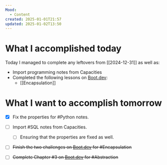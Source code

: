 ```yaml
---
Mood:
  - Content
created: 2025-01-01T21:57
updated: 2025-01-02T13:50
---
```

# What I accomplished today
Today I managed to complete any leftovers from [[2024-12-31]] as well as:
- Import programming notes from Capacities
- Completed the following lessons on [Boot.dev](https://boot.dev):
	- [[Encapsulation]]

# What I want to accomplish tomorrow
- [x] Fix the properties for #Python notes.
- [ ] Import #SQL notes from Capacities.
	- [ ] Ensuring that the properties are fixed as well.
- [ ] ~~Finish the two challenges on [Boot.dev](https://boot.dev) for #Encapsulation~~ 
- [ ] ~~Complete Chapter #3 on [Boot.dev](https://boot.dev) for #Abstraction~~

